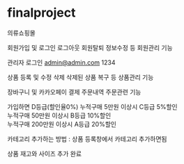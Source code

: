 # finalproject
의류쇼핑몰

회원가입 및 로그인 로그아웃 회원탈퇴 정보수정 등 회원관리 기능

관리자 로그인
admin@admin.com
1234

상품 등록 및 수정 삭제 삭제된 상품 복구 등 상품관리 기능

장바구니 및 카카오페이 결제 주문내역 주문관련 기능

가입하면 D등급(할인율0%)
누적구매 5만원 이상시 C등급 5%할인                
누적구매 50만원 이상시 B등급 10%할인            
누적구매 200만원 이상시 A등급 20%할인

카테고리 추가하는 방법 : 상품 등록창에서 카테고리 추가하면됨

상품 재고와 사이즈 추가 완료
